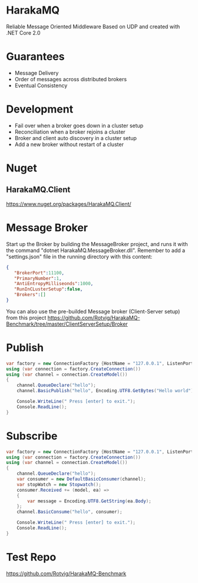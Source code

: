# HarakaMQ
Reliable Message Oriented Middleware Based on UDP and created with .NET Core 2.0

# Guarantees
* Message Delivery
* Order of messages across distributed brokers
* Eventual Consistency

# Development
* Fail over when a broker goes down in a cluster setup
* Reconciliation when a broker rejoins a cluster
* Broker and client auto discovery in a cluster setup
* Add a new broker without restart of a cluster

# Nuget
## HarakaMQ.Client
https://www.nuget.org/packages/HarakaMQ.Client/

# Message Broker

Start up the Broker by building the MessageBroker project, and runs it with the command "dotnet HarakaMQ.MessageBroker.dll".
Remember to add a "settings.json" file in the running directory with this content:

```json
{  
   "BrokerPort":11100,
   "PrimaryNumber":1,
   "AntiEntropyMilliseonds":1000,
   "RunInCLusterSetup":false,
   "Brokers":[]
}
```

You can also use the pre-builded Message broker (Client-Server setup) from this project https://github.com/Rotvig/HarakaMQ-Benchmark/tree/master/ClientServerSetup/Broker

# Publish

```csharp
var factory = new ConnectionFactory {HostName = "127.0.0.1", ListenPort = 11000, Port = 11100};
using (var connection = factory.CreateConnection())
using (var channel = connection.CreateModel())
{
    channel.QueueDeclare("hello");
    channel.BasicPublish("hello", Encoding.UTF8.GetBytes("Hello world"));

    Console.WriteLine(" Press [enter] to exit.");
    Console.ReadLine();
}
```

# Subscribe

```csharp
var factory = new ConnectionFactory {HostName = "127.0.0.1", ListenPort = 12000, Port = 11100};
using (var connection = factory.CreateConnection())
using (var channel = connection.CreateModel())
{
    channel.QueueDeclare("hello");
    var consumer = new DefaultBasicConsumer(channel);
    var stopWatch = new Stopwatch();
    consumer.Received += (model, ea) =>
    {
        var message = Encoding.UTF8.GetString(ea.Body);
    };
    channel.BasicConsume("hello", consumer);

    Console.WriteLine(" Press [enter] to exit.");
    Console.ReadLine();
}
```
# Test Repo
https://github.com/Rotvig/HarakaMQ-Benchmark
